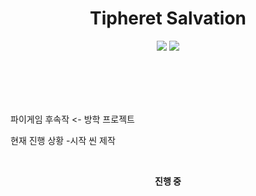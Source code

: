 <h1 align="center"><b>Tipheret Salvation</b></h1>
<p align="center">
<img src="https://img.shields.io/badge/made by-mir0173-red">
<img src="https://img.shields.io/badge/Unity-6000.0.47f1-yellow">
</p>
<br/><br/><br/><br/>

파이게임 후속작 <- 방학 프로젝트

현재 진행 상황
-시작 씬 제작

<br/>
<p align="center"><b>진행 중</b></p>
